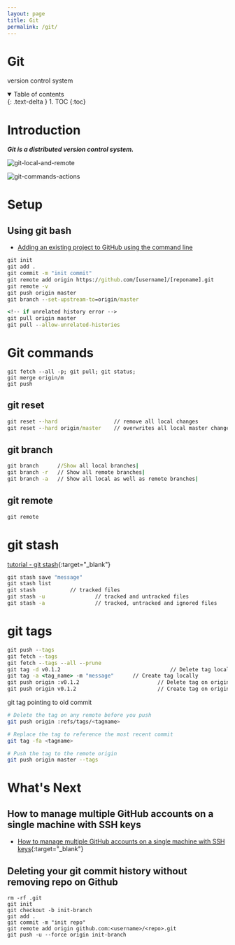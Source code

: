 ```yaml
---
layout: page
title: Git
permalink: /git/
---
```


# Git

version control system

<details open markdown="block">
  <summary>
    Table of contents
  </summary>
  {: .text-delta }
1. TOC
{:toc}
</details>

# Introduction

**_Git is a distributed version control system._**

![git-local-and-remote](https://communities.sas.com/t5/image/serverpage/image-id/29370i045823D312547584?v=1.0)

![git-commands-actions](https://hackernoon.com/hn-images/1*9qX9F9MGsWKfcmgTOR9BPw.png)

# Setup

## Using git bash

- [Adding an existing project to GitHub using the command line](https://docs.github.com/en/github/importing-your-projects-to-github/adding-an-existing-project-to-github-using-the-command-line)

```cmd
git init
git add .
git commit -m "init commit"
git remote add origin https://github.com/[username]/[reponame].git
git remote -v
git push origin master
git branch --set-upstream-to=origin/master

<!-- if unrelated history error -->
git pull origin master
git pull --allow-unrelated-histories
```

# Git commands

```
git fetch --all -p; git pull; git status;
git merge origin/m
git push
```

## git reset

```cmd
git reset --hard                  // remove all local changes
git reset --hard origin/master    // overwrites all local master changes with remote(origin) master
```

## git branch

```cmd
git branch      //Show all local branches|
git branch -r   // Show all remote branches|
git branch -a   // Show all local as well as remote branches|
```

## git remote

```cmd
git remote
```

# git stash

[tutorial - git stash](https://www.atlassian.com/git/tutorials/saving-changes/git-stash){:target="\_blank"}

```cmd
git stash save "message"
git stash list
git stash           // tracked files
git stash -u				// tracked and untracked files
git stash -a				// tracked, untracked and ignored files
```

# git tags

```cmd
git push --tags
git fetch --tags
git fetch --tags --all --prune
git tag -d v0.1.2							        // Delete tag locally
git tag -a <tag_name> -m "message"		// Create tag locally
git push origin :v0.1.2						    // Delete tag on origin
git push origin v0.1.2						    // Create tag on origin
```

git tag pointing to old commit

```sh
# Delete the tag on any remote before you push
git push origin :refs/tags/<tagname>

# Replace the tag to reference the most recent commit
git tag -fa <tagname>

# Push the tag to the remote origin
git push origin master --tags
```

# What's Next

## How to manage multiple GitHub accounts on a single machine with SSH keys

- [How to manage multiple GitHub accounts on a single machine with SSH keys](){:target="\_blank"}

## Deleting your git commit history without removing repo on Github

```git
rm -rf .git
git init
git checkout -b init-branch
git add .
git commit -m "init repo"
git remote add origin github.com:<username>/<repo>.git
git push -u --force origin init-branch
```
